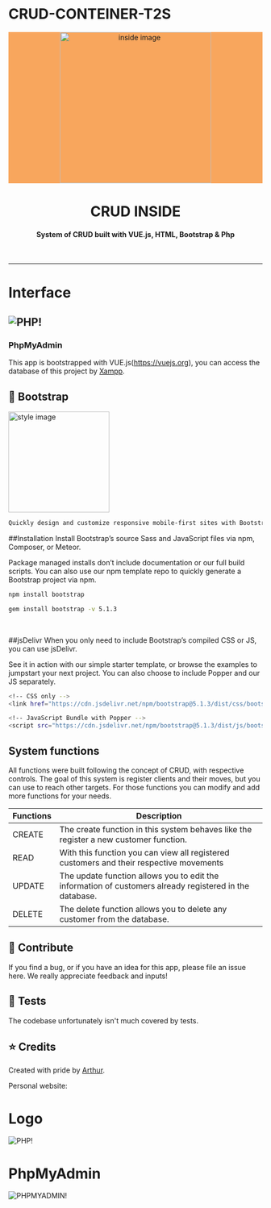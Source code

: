 # CRUD-CONTEINER-T2S


<p align="center" style="background-color: #F8A65D;">
    <img alt="inside image" src="https://github.com/Arthur756/INSIDE-CRUD-/blob/0dab93ab1ef30f088ad52ef8ad1982476a802595/Ativo%201.png" width="300px">
    <h1 align="center">CRUD INSIDE</h1>
</p>
<h4 align="center">System of CRUD built with VUE.js, HTML, Bootstrap & Php</h4>


<br />

---

# Interface

![PHP!](https://github.com/Arthur756/INSIDE-CRUD-/blob/271586be70ea0db750060e0746afb07a65ee39e1/APPLICATION%20WEB%20PICTURE.jpg)
---

### PhpMyAdmin

This app is bootstrapped with VUE.js(https://vuejs.org), you can access the database of this project by [Xampp](https://www.apachefriends.org/pt_br/index.html).

## :hammer: Bootstrap

<img alt="style image" src="https://upload.wikimedia.org/wikipedia/commons/b/b2/Bootstrap_logo.svg" width="200px">

```bash
Quickly design and customize responsive mobile-first sites with Bootstrap, the world’s most popular front-end open source toolkit, featuring Sass variables and mixins, responsive grid system, extensive prebuilt components, and powerful JavaScript plugins.
```

##Installation
Install Bootstrap’s source Sass and JavaScript files via npm, Composer, or Meteor.

Package managed installs don’t include documentation or our full build scripts. You can also use our npm template repo to quickly generate a Bootstrap project via npm.

```bash
npm install bootstrap
```


```bash
gem install bootstrap -v 5.1.3
```
<br/>

##jsDelivr
When you only need to include Bootstrap’s compiled CSS or JS, you can use jsDelivr.

See it in action with our simple starter template, or browse the examples to jumpstart your next project. You can also choose to include Popper and our JS separately.

```bash
<!-- CSS only -->
<link href="https://cdn.jsdelivr.net/npm/bootstrap@5.1.3/dist/css/bootstrap.min.css" rel="stylesheet" integrity="sha384-1BmE4kWBq78iYhFldvKuhfTAU6auU8tT94WrHftjDbrCEXSU1oBoqyl2QvZ6jIW3" crossorigin="anonymous">
```


```bash
<!-- JavaScript Bundle with Popper -->
<script src="https://cdn.jsdelivr.net/npm/bootstrap@5.1.3/dist/js/bootstrap.bundle.min.js" integrity="sha384-ka7Sk0Gln4gmtz2MlQnikT1wXgYsOg+OMhuP+IlRH9sENBO0LRn5q+8nbTov4+1p" crossorigin="anonymous"></script>
```


## System functions

All functions were built following the concept of CRUD, with respective controls. The goal of this system is register clients and their moves, but you can use to reach other targets. For those functions you can modify and add more functions for your needs.

| Functions                  | Description                                                 |    
| ------------------------ | -------------------------------------------------------------- |
| CREATE |  The create function in this system behaves like the register a new customer function.|
| READ  | With this function you can view all registered customers and their respective movements |
| UPDATE    |The update function allows you to edit the information of customers already registered in the database.|  
| DELETE  | The delete function allows you to delete any customer from the database.   |

## :raising_hand: Contribute

If you find a bug, or if you have an idea for this app, please file an issue here. We really appreciate feedback and inputs!

## :microscope: Tests

The codebase unfortunately isn't much covered by tests.


## :star: Credits

Created with pride by [Arthur](www.linkedin.com/in/arthur-belfort-7568b8f34).

Personal website:


# Logo

![PHP!](https://github.com/Arthur756/INSIDE-CRUD-/blob/022bc5be65720340363074d49d7d095c39f564fc/INSIDE%20LOGO.jpg)



# PhpMyAdmin

![PHPMYADMIN!](https://installatron.com/images/remote/ss1_phpmyadmin.png)
